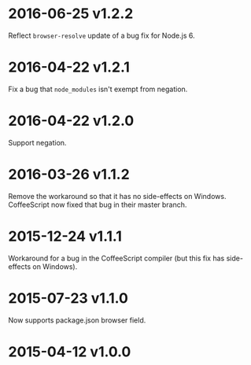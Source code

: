 # 2016-06-25 v1.2.2

Reflect `browser-resolve` update of a bug fix for Node.js 6.

# 2016-04-22 v1.2.1

Fix a bug that `node_modules` isn't exempt from negation.

# 2016-04-22 v1.2.0

Support negation.

# 2016-03-26 v1.1.2

Remove the workaround so that it has no side-effects on Windows. CoffeeScript now fixed that bug in their master branch.

# 2015-12-24 v1.1.1

Workaround for a bug in the CoffeeScript compiler (but this fix has side-effects on Windows).

# 2015-07-23 v1.1.0

Now supports package.json browser field.

# 2015-04-12 v1.0.0
